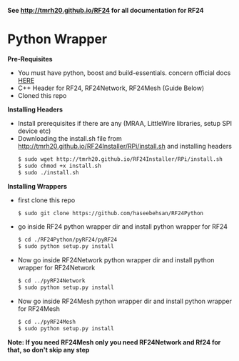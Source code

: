 
**See http://tmrh20.github.io/RF24 for all documentation for RF24**
# Python Wrapper

**Pre-Requisites**

- You must have python, boost and build-essentials. concern official docs [HERE](http://tmrh20.github.io/RF24)
- C++ Header for RF24, RF24Network, RF24Mesh (Guide Below)
- Cloned this repo

**Installing Headers**


- Install prerequisites if there are any (MRAA, LittleWire libraries, setup SPI device etc)
- Downloading the install.sh file from http://tmrh20.github.io/RF24Installer/RPi/install.sh and installing headers
    ```sh
    $ sudo wget http://tmrh20.github.io/RF24Installer/RPi/install.sh
    $ sudo chmod +x install.sh 
    $ sudo ./install.sh 
    ```
**Installing Wrappers**

- first clone this repo
    ```sh
    $ sudo git clone https://github.com/haseebehsan/RF24Python
    ```
- go inside RF24 python wrapper dir and install python wrapper for RF24
    ```sh
    $ cd ./RF24Python/pyRF24/pyRF24
    $ sudo python setup.py install
    ```
- Now go inside RF24Network python wrapper dir and install python wrapper for RF24Network
    ```sh
    $ cd ../pyRF24Network
    $ sudo python setup.py install
    ```
- Now go inside RF24Mesh python wrapper dir and install python wrapper for RF24Mesh
    ```sh
    $ cd ../pyRF24Mesh
    $ sudo python setup.py install
    ```

**Note: If you need RF24Mesh only you need RF24Network and Rf24 for that, so don't skip any step**
